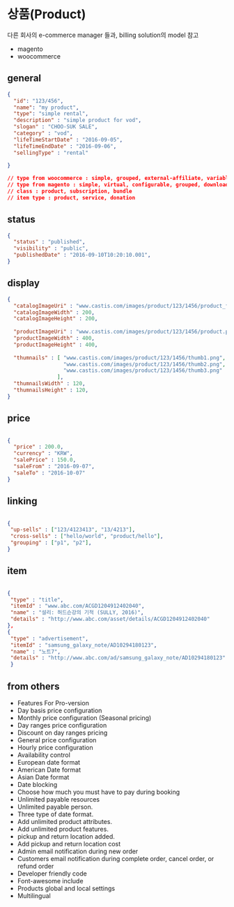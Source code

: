 
# 상품(Product)

다른 회사의 e-commerce manager 들과, billing solution의  model 참고
 - magento
 - woocommerce

## general

``` json
{
  "id": "123/456",
  "name": "my product",
  "type": "simple rental",
  "description" : "simple product for vod",
  "slogan" : "CHOO-SUK SALE",
  "category" : "vod",
  "lifeTimeStartDate" : "2016-09-05",
  "lifeTimeEndDate" : "2016-09-06",
  "sellingType" : "rental"
  
}

// type from woocommerce : simple, grouped, external-affiliate, variable, simple rental
// type from magento : simple, virtual, configurable, grouped, downloadable, bundle, giftcard
// class : product, subscription, bundle
// item type : product, service, donation

```
## status
``` json
{
  "status" : "published",
  "visibility" : "public",
  "publishedDate" : "2016-09-10T10:20:10.001",
}

```

## display

``` json
{
  "catalogImageUri" : "www.castis.com/images/product/123/1456/product_for_catalog.png",
  "catalogImageWidth" : 200,
  "catalogImageHeight" : 200,
  
  "productImageUri" : "www.castis.com/images/product/123/1456/product.png",
  "productImageWidth" : 400,
  "productImageHeight" : 400,
  
  "thumnails" : [ "www.castis.com/images/product/123/1456/thumb1.png",
                  "www.castis.com/images/product/123/1456/thumb2.png",
                  "www.castis.com/images/product/123/1456/thumb3.png"
                ],
  "thumnailsWidth" : 120,
  "thumnailsHeight" : 120,                
}
```

## price

``` json

{
  "price" : 200.0,
  "currency" : "KRW",
  "salePrice" : 150.0,
  "saleFrom" : "2016-09-07",
  "saleTo" : "2016-10-07"
}

```

## linking

``` json

{
 "up-sells" : ["123/4123413", "13/4213"], 
 "cross-sells" : ["hello/world", "product/hello"],
 "grouping" : ["p1", "p2"],
}
```

## item

``` json

{
 "type" : "title",
 "itemId" : "www.abc.com/ACGD1204912402040",
 "name" : "설리: 허드슨강의 기적 (SULLY, 2016)",
 "details" : "http://www.abc.com/asset/details/ACGD1204912402040"
},
{
 "type" : "advertisement",
 "itemId" : "samsung_galaxy_note/AD10294180123",
 "name" : "노트7",
 "details" : "http://www.abc.com/ad/samsung_galaxy_note/AD10294180123"
 }

```




## from others 

* Features For Pro-version
* Day basis price configuration
* Monthly price configuration (Seasonal pricing)
* Day ranges price configuration
* Discount on day ranges pricing
* General price configuration
* Hourly price configuration
* Availability control
* European date format
* American Date format
* Asian Date format 
* Date blocking
* Choose how much you must have to pay during booking
* Unlimited payable resources
* Unlimited payable person.
* Three type of date format.
* Add unlimited product attributes.
* Add unlimited product features.
* pickup and return location added.
* Add pickup and return location cost
* Admin email notification during new order
* Customers email notification during complete order, cancel order, or refund order
* Developer friendly code
* Font-awesome include 
* Products global and local settings 
* Multilingual

